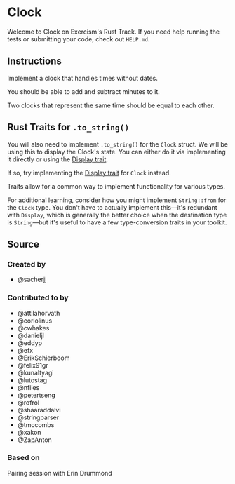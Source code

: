 # Clock

Welcome to Clock on Exercism's Rust Track.
If you need help running the tests or submitting your code, check out `HELP.md`.

## Instructions

Implement a clock that handles times without dates.

You should be able to add and subtract minutes to it.

Two clocks that represent the same time should be equal to each other.

## Rust Traits for `.to_string()`

You will also need to implement `.to_string()` for the `Clock` struct.
We will be using this to display the Clock's state.
You can either do it via implementing it directly or using the [Display trait][display-trait].

If so, try implementing the [Display trait][display-trait] for `Clock` instead.

Traits allow for a common way to implement functionality for various types.

For additional learning, consider how you might implement `String::from` for the `Clock` type.
You don't have to actually implement this—it's redundant with `Display`, which is generally the
better choice when the destination type is `String`—but it's useful to have a few type-conversion
traits in your toolkit.

[display-trait]: https://doc.rust-lang.org/std/fmt/trait.Display.html

## Source

### Created by

-   @sacherjj

### Contributed to by

-   @attilahorvath
-   @coriolinus
-   @cwhakes
-   @danieljl
-   @eddyp
-   @efx
-   @ErikSchierboom
-   @felix91gr
-   @kunaltyagi
-   @lutostag
-   @nfiles
-   @petertseng
-   @rofrol
-   @shaaraddalvi
-   @stringparser
-   @tmccombs
-   @xakon
-   @ZapAnton

### Based on

Pairing session with Erin Drummond
